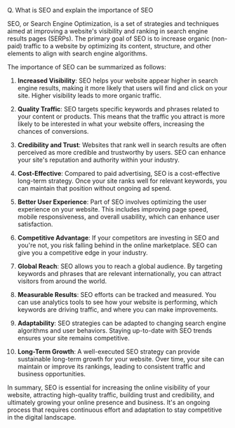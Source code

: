  Q. What is SEO and explain the importance of SEO

 SEO, or Search Engine Optimization, is a set of strategies and techniques aimed at improving a website's visibility and ranking in search engine results pages (SERPs). The primary goal of SEO is to increase organic (non-paid) traffic to a website by optimizing its content, structure, and other elements to align with search engine algorithms.

The importance of SEO can be summarized as follows:

1. **Increased Visibility**: SEO helps your website appear higher in search engine results, making it more likely that users will find and click on your site. Higher visibility leads to more organic traffic.

2. **Quality Traffic**: SEO targets specific keywords and phrases related to your content or products. This means that the traffic you attract is more likely to be interested in what your website offers, increasing the chances of conversions.

3. **Credibility and Trust**: Websites that rank well in search results are often perceived as more credible and trustworthy by users. SEO can enhance your site's reputation and authority within your industry.

4. **Cost-Effective**: Compared to paid advertising, SEO is a cost-effective long-term strategy. Once your site ranks well for relevant keywords, you can maintain that position without ongoing ad spend.

5. **Better User Experience**: Part of SEO involves optimizing the user experience on your website. This includes improving page speed, mobile responsiveness, and overall usability, which can enhance user satisfaction.

6. **Competitive Advantage**: If your competitors are investing in SEO and you're not, you risk falling behind in the online marketplace. SEO can give you a competitive edge in your industry.

7. **Global Reach**: SEO allows you to reach a global audience. By targeting keywords and phrases that are relevant internationally, you can attract visitors from around the world.

8. **Measurable Results**: SEO efforts can be tracked and measured. You can use analytics tools to see how your website is performing, which keywords are driving traffic, and where you can make improvements.

9. **Adaptability**: SEO strategies can be adapted to changing search engine algorithms and user behaviors. Staying up-to-date with SEO trends ensures your site remains competitive.

10. **Long-Term Growth**: A well-executed SEO strategy can provide sustainable long-term growth for your website. Over time, your site can maintain or improve its rankings, leading to consistent traffic and business opportunities.

In summary, SEO is essential for increasing the online visibility of your website, attracting high-quality traffic, building trust and credibility, and ultimately growing your online presence and business. It's an ongoing process that requires continuous effort and adaptation to stay competitive in the digital landscape.